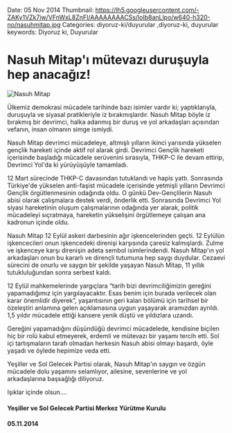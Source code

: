 Date: 05 Nov 2014
Thumbnail: https://lh5.googleusercontent.com/-ZAKy1VZk7iw/VFnWxL8ZnFI/AAAAAAAACSs/loIb8anLlpo/w640-h320-no/nasuhmitap.jpg
Categories: diyoruz-ki/duyurular ,diyoruz-ki, duyurular
keywords: Diyoruz ki, Duyurular

# Nasuh Mitap'ı mütevazı duruşuyla hep anacağız!

![Nasuh Mitap](https://lh5.googleusercontent.com/-ZAKy1VZk7iw/VFnWxL8ZnFI/AAAAAAAACSs/loIb8anLlpo/w640-h320-no/nasuhmitap.jpg)

Ülkemiz demokrasi mücadele tarihinde bazı isimler vardır ki; yaptıklarıyla, duruşuyla ve siyasal pratikleriyle iz bırakmışlardır. Nasuh Mitap böyle iz bırakmış bir devrimci, halka adanmış bir duruş ve yol arkadaşları açısından vefanın, insan olmanın simge ismiydi.

Nasuh Mitap devrimci mücadeleye, altmışlı yılların ikinci yarısında yükselen gençlik hareketi içinde aktif rol alarak girdi. Devrimci Gençlik hareketi içerisinde başladığı mücadele serüvenini sırasıyla, THKP-C ile devam ettirip, Devrimci Yol'da ki yürüyüşüyle tamamladı.

12 Mart sürecinde THKP-C davasından tutuklandı ve hapis yattı. Sonrasında Türkiye'de yükselen anti-faşist mücadele içerisinde yetmişli yılların Devrimci Gençlik örgütlenmesinin odağında oldu. O günkü Dev-Gençlilerin Nasuh abisi olarak çalışmalara destek verdi, önderlik etti. Sonrasında Devrimci Yol siyasi hareketinin oluşum çalışmalarının odağında yer alarak, politik mücadeleyi sıçratmaya, hareketin yükselişini örgütlemeye çalışan ana kadronun içinde oldu.

Nasuh Mitap 12 Eylül askeri darbesinin ağır işkencelerinden geçti. 12 Eylülün işkencecileri onun işkencedeki direnişi karşısında çaresiz kalmışlardı. Zulme ve işkenceye karşı direnişin adeta sembol isimlerindendi. Nasuh Mitap'ın yol arkadaşları onun bu kararlı ve dirençli tutumuna hep saygı duydular. Cezaevi sürecini de onurlu ve saygın bir şekilde yaşayan Nasuh Mitap, 11 yıllık tutukluluğundan sonra serbest kaldı.

12 Eylül mahkemelerinde yargıçlara “tarih bizi devrimciliğimizin gereğini yapamadığımız için yargılayacaktır. Esas benim için burada verilecek olan karar önemlidir diyerek”, yaşantısının geri kalan bölümü için tarihsel bir özeleştiri anlamına gelen açıklamasına uygun yaşayarak aramızdan ayrıldı. 1,5 yıldır mücadele ettiği kansere yenik düştü ve yıldızlara uzandı.

Gereğini yapamadığını düşündüğü devrimci mücadelede, kendisine biçilen hiç bir rolü kabul etmeyerek, erdemli ve mütevazı bir yaşamı tercih etti. Sol içi tartışmaların tarafı olmadan herkesin Nasuh abisi olmayı başardı, öyle yaşadı ve öylede hepimize veda etti.

Yeşiller ve Sol Gelecek Partisi olarak, Nasuh Mitap'ın saygın ve özgün mücadele dolu yaşamını selamlıyor, ailesine, sevenlerine ve yol arkadaşlarına başsağlığı diliyoruz.

Işıklar içinde olsun....


#### Yeşiller ve Sol Gelecek Partisi Merkez Yürütme Kurulu
#### 05.11.2014

